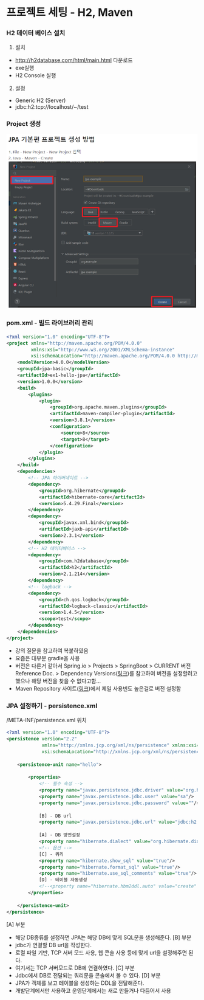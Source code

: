 # 프로젝트 세팅 - H2, Maven 
### H2 데이터 베이스 설치
1. 설치
- http://h2database.com/html/main.html 다운로드
- exe실행
- H2 Console 실행
2. 설정
- Generic H2 (Server)
- jdbc:h2:tcp://localhost/~/test
### Project 생성
![image](img/image.png)
### pom.xml - 빌드 라이브러리 관리
```xml
<?xml version="1.0" encoding="UTF-8"?>
<project xmlns="http://maven.apache.org/POM/4.0.0"
         xmlns:xsi="http://www.w3.org/2001/XMLSchema-instance"
         xsi:schemaLocation="http://maven.apache.org/POM/4.0.0 http://maven.apache.org/xsd/maven-4.0.0.xsd">
    <modelVersion>4.0.0</modelVersion>
    <groupId>jpa-basic</groupId>
    <artifactId>ex1-hello-jpa</artifactId>
    <version>1.0.0</version>
    <build>
        <plugins>
            <plugin>
                <groupId>org.apache.maven.plugins</groupId>
                <artifactId>maven-compiler-plugin</artifactId>
                <version>3.8.1</version>
                <configuration>
                    <source>8</source>
                    <target>8</target>
                </configuration>
            </plugin>
        </plugins>
    </build>
    <dependencies>
        <!-- JPA 하이버네이트 -->
        <dependency>
            <groupId>org.hibernate</groupId>
            <artifactId>hibernate-core</artifactId>
            <version>5.4.29.Final</version>
        </dependency>
        <dependency>
            <groupId>javax.xml.bind</groupId>
            <artifactId>jaxb-api</artifactId>
            <version>2.3.1</version>
        </dependency>
        <!-- H2 데이터베이스 -->
        <dependency>
            <groupId>com.h2database</groupId>
            <artifactId>h2</artifactId>
            <version>2.1.214</version>
        </dependency>
        <!-- logback -->
        <dependency>
            <groupId>ch.qos.logback</groupId>
            <artifactId>logback-classic</artifactId>
            <version>1.4.5</version>
            <scope>test</scope>
        </dependency>
    </dependencies>
</project>
```
- 강의 질문을 참고하여 복붙하였음
- 요즘은 대부분 gradle을 사용
- 버전은 다른거 같아서 Spring.io > Projects > SpringBoot > CURRENT 버전 Reference Doc. > Dependency Versions([링크](https://docs.spring.io/spring-boot/docs/current/reference/html/dependency-versions.html#appendix.dependency-versions))를 참고하여 버전을 설정할려고 했으나 해당 버전을 찾을 수 없다고함...
- Maven Repository 사이트([링크](https://mvnrepository.com/artifact/ch.qos.logback/logback-classic/1.4.6))에서 제일 사용빈도 높은걸로 버전 설정함
### JPA 설정하기 - persistence.xml
/META-INF/persistence.xml 위치
```xml
<?xml version="1.0" encoding="UTF-8"?>
<persistence version="2.2"
             xmlns="http://xmlns.jcp.org/xml/ns/persistence" xmlns:xsi="http://www.w3.org/2001/XMLSchema-instance"
             xsi:schemaLocation="http://xmlns.jcp.org/xml/ns/persistence http://xmlns.jcp.org/xml/ns/persistence/persistence_2_2.xsd">
    
    <persistence-unit name="hello">
        
        <properties>
            <!-- 필수 속성 -->
            <property name="javax.persistence.jdbc.driver" value="org.h2.Driver"/>
            <property name="javax.persistence.jdbc.user" value="sa"/>
            <property name="javax.persistence.jdbc.password" value=""/>
            
            [B] - DB url
            <property name="javax.persistence.jdbc.url" value="jdbc:h2:tcp://localhost/~/test"/>
            
            [A] - DB 방언설정
            <property name="hibernate.dialect" value="org.hibernate.dialect.H2Dialect"/>
            <!-- 옵션 -->
            [C] - 쿼리
            <property name="hibernate.show_sql" value="true"/>
            <property name="hibernate.format_sql" value="true"/>
            <property name="hibernate.use_sql_comments" value="true"/>
            [D] - 테이블 자동생성
            <!--<property name="hibernate.hbm2ddl.auto" value="create" />-->
        </properties>
        
    </persistence-unit>
</persistence>
```
[A] 부분
- 해당 DB종류를 설정하면 JPA는 해당 DB에 맞게 SQL문을 생성해준다. 
[B] 부분
- jdbc가 연결할 DB url을 작성한다.
- 로컬 파일 기반, TCP 서버 모드 사용, 웹 콘솔 사용 등에 맞게 url을 설정해주면 된다.
- 여기서는 TCP 서버모드로 DB에 연결하였다.
[C] 부분
- Jdbc에서 DB로 전달되는 쿼리문을 콘솔에서 볼 수 있다.
[D] 부분
- JPA가 객체를 보고 테이블을 생성하는 DDL을 전달해준다.
- 개발단계에서만 사용하고 운영단계에서는 새로 만들거나 다듬어서 사용
